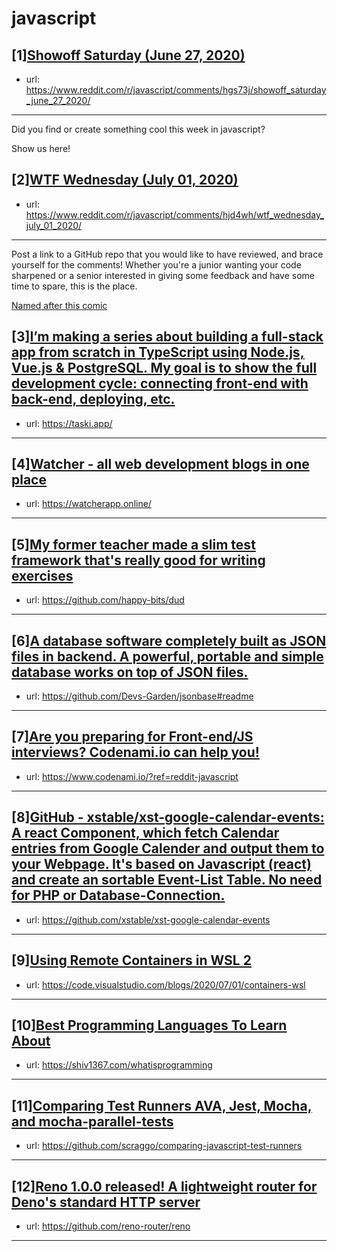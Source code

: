 # javascript
## [1][Showoff Saturday (June 27, 2020)](https://www.reddit.com/r/javascript/comments/hgs73j/showoff_saturday_june_27_2020/)
- url: https://www.reddit.com/r/javascript/comments/hgs73j/showoff_saturday_june_27_2020/
---
Did you find or create something cool this week in javascript? 

Show us here!
## [2][WTF Wednesday (July 01, 2020)](https://www.reddit.com/r/javascript/comments/hjd4wh/wtf_wednesday_july_01_2020/)
- url: https://www.reddit.com/r/javascript/comments/hjd4wh/wtf_wednesday_july_01_2020/
---
Post a link to a GitHub repo that you would like to have reviewed, and brace yourself for the comments!
Whether you're a junior wanting your code sharpened or a senior interested in giving some feedback and have some time to spare, 
this is the place.

[Named after this comic](https://davidwalsh.name/demo/code-review.png)
## [3][I’m making a series about building a full-stack app from scratch in TypeScript using Node.js, Vue.js &amp; PostgreSQL. My goal is to show the full development cycle: connecting front-end with back-end, deploying, etc.](https://www.reddit.com/r/javascript/comments/hjacz2/im_making_a_series_about_building_a_fullstack_app/)
- url: https://taski.app/
---

## [4][Watcher - all web development blogs in one place](https://www.reddit.com/r/javascript/comments/hj92fb/watcher_all_web_development_blogs_in_one_place/)
- url: https://watcherapp.online/
---

## [5][My former teacher made a slim test framework that's really good for writing exercises](https://www.reddit.com/r/javascript/comments/hjt1t9/my_former_teacher_made_a_slim_test_framework/)
- url: https://github.com/happy-bits/dud
---

## [6][A database software completely built as JSON files in backend. A powerful, portable and simple database works on top of JSON files.](https://www.reddit.com/r/javascript/comments/hjw03n/a_database_software_completely_built_as_json/)
- url: https://github.com/Devs-Garden/jsonbase#readme
---

## [7][Are you preparing for Front-end/JS interviews? Codenami.io can help you!](https://www.reddit.com/r/javascript/comments/hjvesp/are_you_preparing_for_frontendjs_interviews/)
- url: https://www.codenami.io/?ref=reddit-javascript
---

## [8][GitHub - xstable/xst-google-calendar-events: A react Component, which fetch Calendar entries from Google Calender and output them to your Webpage. It's based on Javascript (react) and create an sortable Event-List Table. No need for PHP or Database-Connection.](https://www.reddit.com/r/javascript/comments/hjs7eq/github_xstablexstgooglecalendarevents_a_react/)
- url: https://github.com/xstable/xst-google-calendar-events
---

## [9][Using Remote Containers in WSL 2](https://www.reddit.com/r/javascript/comments/hjgwqo/using_remote_containers_in_wsl_2/)
- url: https://code.visualstudio.com/blogs/2020/07/01/containers-wsl
---

## [10][Best Programming Languages To Learn About](https://www.reddit.com/r/javascript/comments/hjs5ny/best_programming_languages_to_learn_about/)
- url: https://shiv1367.com/whatisprogramming
---

## [11][Comparing Test Runners AVA, Jest, Mocha, and mocha-parallel-tests](https://www.reddit.com/r/javascript/comments/hjeloz/comparing_test_runners_ava_jest_mocha_and/)
- url: https://github.com/scraggo/comparing-javascript-test-runners
---

## [12][Reno 1.0.0 released! A lightweight router for Deno's standard HTTP server](https://www.reddit.com/r/javascript/comments/hixl9g/reno_100_released_a_lightweight_router_for_denos/)
- url: https://github.com/reno-router/reno
---

